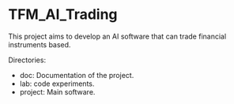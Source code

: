 # TFM_AI_Trading
This project aims to develop an AI software that can trade financial instruments based.

Directories:

 - doc: Documentation of the project.
 - lab: code experiments.
 - project: Main software.